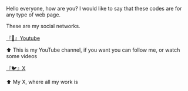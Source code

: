 Hello everyone, how are you? 
I would like to say that these codes are for any type of web page. 

These are my social networks.

[『🔴』Youtube](https://youtube.com/@elnoche12?si=6yxq4lzDd6j-77zR) 

⬆️ This is my YouTube channel,
if you want you can follow me,
or watch some videos 

[『🐦』X](https://x.com/ElNoche12?t=YA0rC4rKBY2vJakPun8l7w&s=09)

⬆️ My X, where all my work is 
